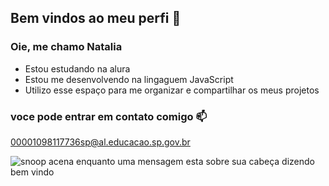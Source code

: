 ## Bem vindos ao meu perfi 🍓

### Oie, me chamo **Natalia**

- Estou estudando na alura
- Estou me desenvolvendo na lingaguem JavaScript
- Utilizo esse espaço para me organizar e compartilhar os meus projetos

### voce pode entrar em contato comigo 📫

00001098117736sp@al.educacao.sp.gov.br

![snoop acena enquanto uma mensagem esta sobre sua cabeça dizendo bem vindo](https://tenor.com/laqiUiJpOGA.gif)
